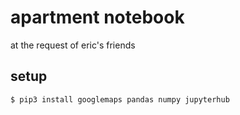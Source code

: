# apartment notebook

at the request of eric's friends

## setup

```sh
$ pip3 install googlemaps pandas numpy jupyterhub
```
